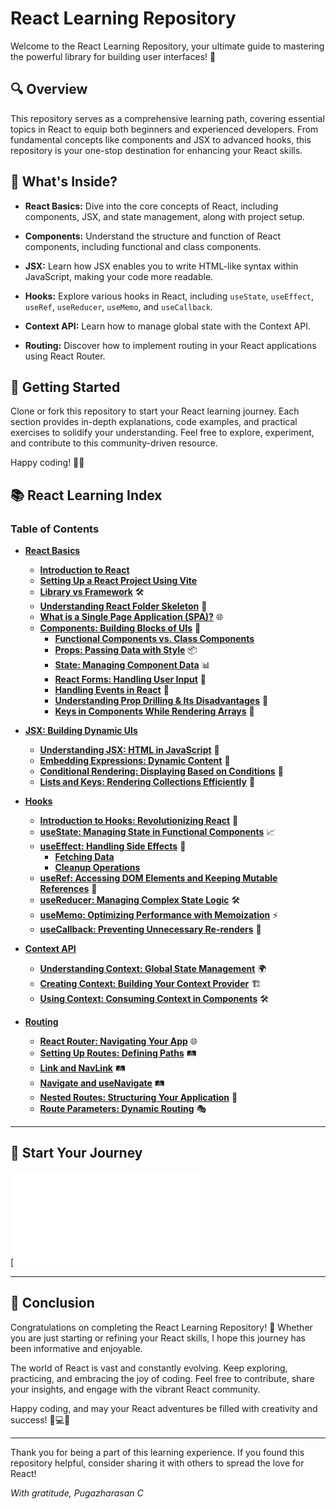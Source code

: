 # React Learning Repository

Welcome to the React Learning Repository, your ultimate guide to mastering the powerful library for building user interfaces! 🚀

## 🔍 Overview
This repository serves as a comprehensive learning path, covering essential topics in React to equip both beginners and experienced developers. From fundamental concepts like components and JSX to advanced hooks, this repository is your one-stop destination for enhancing your React skills.

## 🧭 What's Inside?
- **React Basics:** Dive into the core concepts of React, including components, JSX, and state management, along with project setup.

- **Components:** Understand the structure and function of React components, including functional and class components.

- **JSX:** Learn how JSX enables you to write HTML-like syntax within JavaScript, making your code more readable.

- **Hooks:** Explore various hooks in React, including `useState`, `useEffect`, `useRef`, `useReducer`, `useMemo`, and `useCallback`.

- **Context API:** Learn how to manage global state with the Context API.

- **Routing:** Discover how to implement routing in your React applications using React Router.

## 🚀 Getting Started
Clone or fork this repository to start your React learning journey. Each section provides in-depth explanations, code examples, and practical exercises to solidify your understanding. Feel free to explore, experiment, and contribute to this community-driven resource.

Happy coding! 🌈✨

## 📚 React Learning Index
### Table of Contents
- **[React Basics](React-Notes/2.%20Components/README.md)**
  - **[Introduction to React](1.%20introduction-to-react.md)**
  - **[Setting Up a React Project Using Vite](2.%20setting-up-react-vite.md)**
  - **[Library vs Framework](3.%20library-vs-framework.md)** 🛠️
  - **[Understanding React Folder Skeleton](4.%20react-folder-skeleton.md)** 📁
  - **[What is a Single Page Application (SPA)?](5.%20single-page-application.md)** 🌐
  - **[Components: Building Blocks of UIs](./react-basics/components/README.md)** 🧩
    - **[Functional Components vs. Class Components](6.%20functional-vs-class-components.md)**
    - **[Props: Passing Data with Style](7.%20props.md)** 📦
    - **[State: Managing Component Data](8.%20state.md)** 📊
    - **[React Forms: Handling User Input](9.%20react-forms.md)** 📝
    - **[Handling Events in React](10.%20handling-events.md)** 🎉
    - **[Understanding Prop Drilling & Its Disadvantages](11.%20prop-drilling.md)** 🚦
    - **[Keys in Components While Rendering Arrays](<12. REMOVED - keys-in-components.md>)** 🔑

- **[JSX: Building Dynamic UIs](React-Notes/3.%20JSX/JSX/README.md)**
  - **[Understanding JSX: HTML in JavaScript](13.%20understanding-jsx.md)** 📝
  - **[Embedding Expressions: Dynamic Content](14.%20embedding-expressions.md)** 🔄
  - **[Conditional Rendering: Displaying Based on Conditions](15.%20conditional-rendering.md)** 🚦
  - **[Lists and Keys: Rendering Collections Efficiently](16.%20lists-and-keys.md)** 🔑

- **[Hooks](React-Notes/4.%20Hooks/README.md)**
  - **[Introduction to Hooks: Revolutionizing React](17.%20introduction-to-hooks.md)** 🔄
  - **[useState: Managing State in Functional Components](18.%20useState.md)** 📈
  - **[useEffect: Handling Side Effects](19.%20useEffect.md)** 🌊
    - **[Fetching Data](20.%20fetching-data.md)**
    - **[Cleanup Operations](21.%20cleanup-operations.md)**
  - **[useRef: Accessing DOM Elements and Keeping Mutable References](22.%20useRef.md)** 🔗
  - **[useReducer: Managing Complex State Logic](23.%20useReducer.md)** 🛠️
  - **[useMemo: Optimizing Performance with Memoization](24.%20useMemo.md)** ⚡
  - **[useCallback: Preventing Unnecessary Re-renders](25.%20useCallback.md)** 🔁

- **[Context API](React-Notes/5.%20ContextAPI/README.md)**
  - **[Understanding Context: Global State Management](27.%20understanding-context.md)** 🌍
  - **[Creating Context: Building Your Context Provider](28.%20creating-context.md)** 🏗️
  - **[Using Context: Consuming Context in Components](29.%20using-context.md)** 🛠️

- **[Routing](React-Notes/6.%20Routing/README.md)**
  - **[React Router: Navigating Your App](30.%20react-router.md)** 🌐
  - **[Setting Up Routes: Defining Paths](31.%20setting-up-routes.md)** 🛤️
  - **[Link and NavLink](32.%20link-navlink.md)** 🛤️
  - **[Navigate and useNavigate](33.%20navigate-useNavigate.md)** 🛤️
  - **[Nested Routes: Structuring Your Application](34.%20nested-routes.md)** 📂
  - **[Route Parameters: Dynamic Routing](35.%20route-parameters.md)** 🎭

---

## 🚀 Start Your Journey

[![Start Button](React-Notes/2.%20Components/README.md)


---

## 🌟 Conclusion
Congratulations on completing the React Learning Repository! 🎉 Whether you are just starting or refining your React skills, I hope this journey has been informative and enjoyable.

The world of React is vast and constantly evolving. Keep exploring, practicing, and embracing the joy of coding. Feel free to contribute, share your insights, and engage with the vibrant React community.

Happy coding, and may your React adventures be filled with creativity and success! 🚀💻✨

---

Thank you for being a part of this learning experience. If you found this repository helpful, consider sharing it with others to spread the love for React!

*With gratitude,*
*Pugazharasan C*
